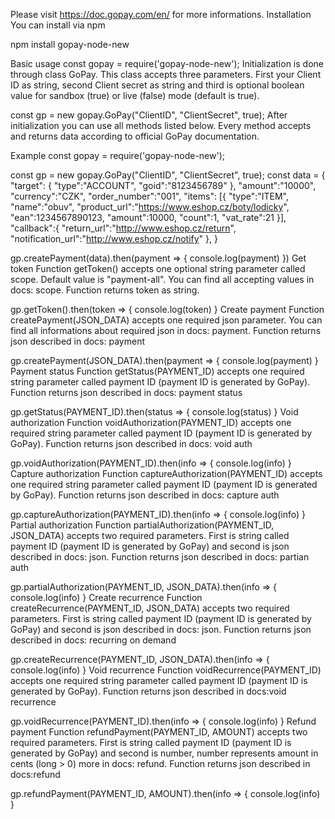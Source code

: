 Please visit https://doc.gopay.com/en/ for more informations.
Installation
You can install via npm

npm install gopay-node-new

Basic usage
const gopay = require('gopay-node-new');
Initialization is done through class GoPay. This class accepts three parameters. First your Client ID as string, second Client secret as string and third is optional boolean value for sandbox (true) or live (false) mode (default is true).

const gp = new gopay.GoPay("ClientID", "ClientSecret", true);
After initialization you can use all methods listed below. Every method accepts and returns data according to official GoPay documentation.

Example
const gopay = require('gopay-node-new');

const gp = new gopay.GoPay("ClientID", "ClientSecret", true);
const data = {
  "target": {
            "type":"ACCOUNT",
            "goid":"8123456789"
          },
  "amount":"10000",
  "currency":"CZK",
  "order_number":"001",
  "items": [{
            "type":"ITEM", 
            "name":"obuv",
            "product_url":"https://www.eshop.cz/boty/lodicky", 
            "ean":1234567890123,
            "amount":10000,
            "count":1,
            "vat_rate":21
            }],
  "callback":{
            "return_url":"http://www.eshop.cz/return",
            "notification_url":"http://www.eshop.cz/notify"
          },
}

gp.createPayment(data).then(payment => {
  console.log(payment)
})
Get token
Function getToken() accepts one optional string parameter called scope. Default value is "payment-all". You can find all accepting values in docs: scope. Function returns token as string.

gp.getToken().then(token => {
  console.log(token)
}
Create payment
Function createPayment(JSON_DATA) accepts one required json parameter. You can find all informations about required json in docs: payment. Function returns json described in docs: payment

gp.createPayment(JSON_DATA).then(payment => {
  console.log(payment)
}
Payment status
Function getStatus(PAYMENT_ID) accepts one required string parameter called payment ID (payment ID is generated by GoPay). Function returns json described in docs: payment status

gp.getStatus(PAYMENT_ID).then(status => {
  console.log(status)
}
Void authorization
Function voidAuthorization(PAYMENT_ID) accepts one required string parameter called payment ID (payment ID is generated by GoPay). Function returns json described in docs: void auth

gp.voidAuthorization(PAYMENT_ID).then(info => {
  console.log(info)
}
Capture authorization
Function captureAuthorization(PAYMENT_ID) accepts one required string parameter called payment ID (payment ID is generated by GoPay). Function returns json described in docs: capture auth

gp.captureAuthorization(PAYMENT_ID).then(info => {
  console.log(info)
}
Partial authorization
Function partialAuthorization(PAYMENT_ID, JSON_DATA) accepts two required parameters. First is string called payment ID (payment ID is generated by GoPay) and second is json described in docs: json. Function returns json described in docs: partian auth

gp.partialAuthorization(PAYMENT_ID, JSON_DATA).then(info => {
  console.log(info)
}
Create recurrence
Function createRecurrence(PAYMENT_ID, JSON_DATA) accepts two required parameters. First is string called payment ID (payment ID is generated by GoPay) and second is json described in docs: json. Function returns json described in docs: recurring on demand

gp.createRecurrence(PAYMENT_ID, JSON_DATA).then(info => {
  console.log(info)
}
Void recurrence
Function voidRecurrence(PAYMENT_ID) accepts one required string parameter called payment ID (payment ID is generated by GoPay). Function returns json described in docs:void recurrence

gp.voidRecurrence(PAYMENT_ID).then(info => {
  console.log(info)
}
Refund payment
Function refundPayment(PAYMENT_ID, AMOUNT) accepts two required parameters. First is string called payment ID (payment ID is generated by GoPay) and second is number, number represents amount in cents (long > 0) more in docs: refund. Function returns json described in docs:refund

gp.refundPayment(PAYMENT_ID, AMOUNT).then(info => {
  console.log(info)
}
